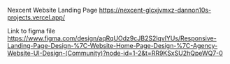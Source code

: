 Nexcent Website Landing Page https://nexcent-glcxjvmxz-dannon10s-projects.vercel.app/



Link to figma file https://www.figma.com/design/aqRqUOdz9cJB2S2lqvlYUs/Responsive-Landing-Page-Design-%7C-Website-Home-Page-Design-%7C-Agency-Website-UI-Design-(Community)?node-id=1-2&t=RR9KSxSU2hQpeWQ7-0
